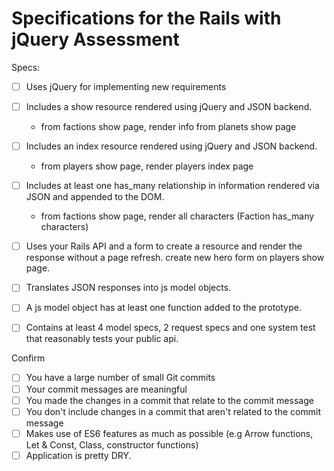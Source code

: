 # Specifications for the Rails with jQuery Assessment

Specs:
- [ ] Uses jQuery for implementing new requirements

- [ ] Includes a show resource rendered using jQuery and JSON backend.
    * from factions show page, render info from planets show page

- [ ] Includes an index resource rendered using jQuery and JSON backend.
    * from players show page, render players index page

- [ ] Includes at least one has_many relationship in information rendered via JSON and appended to the DOM.
    * from factions show page, render all characters (Faction has_many characters)

- [ ] Uses your Rails API and a form to create a resource and render the response without a page refresh.
   create new hero form on players show page.

- [ ] Translates JSON responses into js model objects.

- [ ] A js model object has at least one function added to the prototype.

- [ ] Contains at least 4 model specs, 2 request specs and one system test that reasonably tests your public api.

Confirm
- [ ] You have a large number of small Git commits
- [ ] Your commit messages are meaningful
- [ ] You made the changes in a commit that relate to the commit message
- [ ] You don't include changes in a commit that aren't related to the commit message
- [ ] Makes use of ES6 features as much as possible (e.g Arrow functions, Let & Const, Class, constructor functions)
- [ ] Application is pretty DRY.
